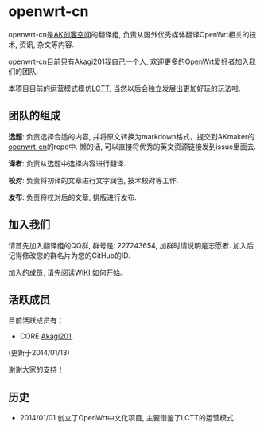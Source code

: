 openwrt-cn
==========

openwrt-cn是[AK创客空间](http://akmaker.com)的翻译组, 负责从国外优秀媒体翻译OpenWrt相关的技术, 资讯, 杂文等内容.


openwrt-cn目前只有Akagi201我自己一个人, 欢迎更多的OpenWrt爱好者加入我们的团队.


本项目目前的运营模式模仿[LCTT](https://github.com/LCTT/TranslateProject), 当然以后会独立发展出更加好玩的玩法啦.


团队的组成
--------

**选题**: 负责选择合适的内容, 并将原文转换为markdown格式，提交到AKmaker的[openwrt-cn](https://github.com/AKmaker/openwrt-cn)的repo中. 懒的话, 可以直接将优秀的英文资源链接发到issue里面去.

**译者**: 负责从选题中选择内容进行翻译.

**校对**: 负责将初译的文章进行文字润色, 技术校对等工作.

**发布**: 负责将校对后的文章, 排版进行发布.


加入我们
-------

请首先加入翻译组的QQ群, 群号是: 227243654, 加群时请说明是志愿者. 加入后记得修改您的群名片为您的GitHub的ID.

加入的成员, 请先阅读[WIKI 如何开始](https://github.com/LCTT/TranslateProject/wiki/01-如何开始)。



活跃成员
-------

目前活跃成员有：
- CORE [Akagi201](https://github.com/Akagi201),

(更新于2014/01/13)

谢谢大家的支持！

历史
---

* 2014/01/01 创立了OpenWrt中文化项目, 主要借鉴了LCTT的运营模式.
